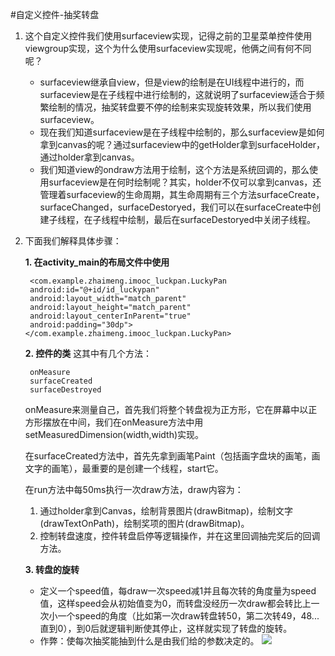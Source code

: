 #自定义控件-抽奖转盘
1. 这个自定义控件我们使用surfaceview实现，记得之前的卫星菜单控件使用viewgroup实现，这个为什么使用surfaceview实现呢，他俩之间有何不同呢？
	
	- surfaceview继承自view，但是view的绘制是在UI线程中进行的，而surfaceview是在子线程中进行绘制的，这就说明了surfaceview适合于频繁绘制的情况，抽奖转盘要不停的绘制来实现旋转效果，所以我们使用surfaceview。
	- 现在我们知道surfaceview是在子线程中绘制的，那么surfaceview是如何拿到canvas的呢？通过surfaceview中的getHolder拿到surfaceHolder，通过holder拿到canvas。
	- 我们知道view的ondraw方法用于绘制，这个方法是系统回调的，那么使用surfaceview是在何时绘制呢？其实，holder不仅可以拿到canvas，还管理着surfaceview的生命周期，其生命周期有三个方法surfaceCreate，surfaceChanged，surfaceDestoryed，我们可以在surfaceCreate中创建子线程，在子线程中绘制，最后在surfaceDestoryed中关闭子线程。
2. 下面我们解释具体步骤：

	**1. 在activity_main的布局文件中使用**

	    <com.example.zhaimeng.imooc_luckpan.LuckyPan
        android:id="@+id/id_luckypan"
        android:layout_width="match_parent"
        android:layout_height="match_parent"
        android:layout_centerInParent="true"
        android:padding="30dp"></com.example.zhaimeng.imooc_luckpan.LuckyPan>
	**2. 控件的类** 这其中有几个方法：

		onMeasure
		surfaceCreated
		surfaceDestroyed
	onMeasure来测量自己，首先我们将整个转盘视为正方形，它在屏幕中以正方形摆放在中间，我们在onMeasure方法中用setMeasuredDimension(width,width)实现。
	
	在surfaceCreated方法中，首先先拿到画笔Paint（包括画字盘块的画笔，画文字的画笔），最重要的是创建一个线程，start它。

	在run方法中每50ms执行一次draw方法，draw内容为：
	1. 通过holder拿到Canvas，绘制背景图片(drawBitmap)，绘制文字(drawTextOnPath)，绘制奖项的图片(drawBitmap)。
	2. 控制转盘速度，控件转盘启停等逻辑操作，并在这里回调抽完奖后的回调方法。
	
	**3. 转盘的旋转**
	- 定义一个speed值，每draw一次speed减1并且每次转的角度量为speed值，这样speed会从初始值变为0，而转盘没经历一次draw都会转比上一次小一个speed的角度（比如第一次draw转盘转50，第二次转49，48...直到0），到0后就逻辑判断使其停止，这样就实现了转盘的旋转。
	- 作弊：使每次抽奖能抽到什么是由我们给的参数决定的。 
		![](http://i4.tietuku.com/dbfa2face05c8780.jpg)
	
	
